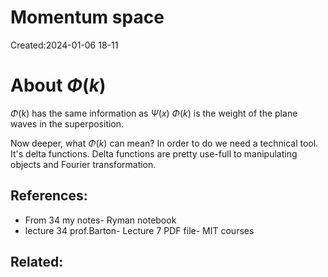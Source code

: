 # Momentum space
Created:2024-01-06 18-11

# About $\Phi(k)$
$\Phi(k)$ has the same information as $\Psi(x)$
$\Phi(k)$ is the weight of the plane waves in the superposition.

Now deeper, what $\Phi(k)$ can mean? In order to do we need a technical tool. It's delta functions. Delta functions are pretty use-full to manipulating objects and Fourier transformation. 


## References:
- From 34 my notes- Ryman notebook
- lecture 34 prof.Barton- Lecture 7 PDF file- MIT courses
## Related:




